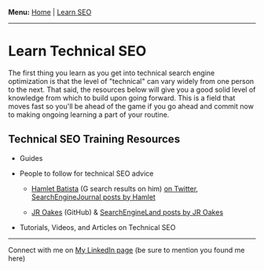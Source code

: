 <b>Menu:</b> <a href="/">Home</a> | <a href="learn-seo">Learn SEO</a>
<hr>

# Learn Technical SEO

The first thing you learn as you get into technical search engine optimization is that the level of "technical" can vary widely from one person to the next. That said, the resources below will give you a good solid level of knowledge from which to build upon going forward. This is a field that moves fast so you'll be ahead of the game if you go ahead and commit now to making ongoing learning a part of your routine. 

## Technical SEO Training Resources


* Guides


* People to follow for technical SEO advice
    
    - <a href="https://g.co/kgs/PJznys">Hamlet Batista</a> (G search results on him) <a href="https://twitter.com/hamletbatista">on Twitter</a>, <a href="https://www.searchenginejournal.com/author/hamlet-batista/">SearchEngineJournal posts by Hamlet</a>
    
    - <a href="https://github.com/jroakes?tab=repositories">JR Oakes</a> (GitHub) & <a href="https://searchengineland.com/author/jr-oakes">SearchEngineLand posts by JR Oakes</a>


* Tutorials, Videos, and Articles on Technical SEO




<hr>
Connect with me on <a href="https://www.linkedin.com/in/joshhinds">My LinkedIn page</a> (be sure to mention you found me here)
